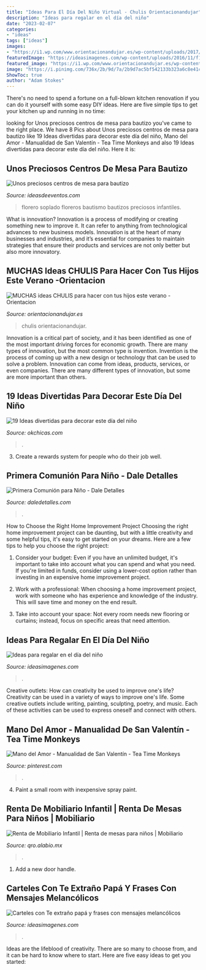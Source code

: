 ```yaml
---
title: "Ideas Para El Día Del Niño Virtual - Chulis Orientacionandujar"
description: "Ideas para regalar en el día del niño"
date: "2023-02-07"
categories:
- "ideas"
tags: ["ideas"]
images:
- "https://i1.wp.com/www.orientacionandujar.es/wp-content/uploads/2017/06/MUCHAS-ideas-CHULIS-para-hacer-con-tus-hijos-este-verano.png?fit=790%2C457&amp;ssl=1"
featuredImage: "https://ideasimagenes.com/wp-content/uploads/2016/11/f1fa8ff687f9bd34e6e93f4baff9d591.jpg"
featured_image: "https://i1.wp.com/www.orientacionandujar.es/wp-content/uploads/2017/06/MUCHAS-ideas-CHULIS-para-hacer-con-tus-hijos-este-verano.png?fit=790%2C457&amp;ssl=1"
image: "https://i.pinimg.com/736x/2b/9d/7a/2b9d7ac5bf542133b323a6c8e41c277f.jpg"
ShowToc: true
author: "Adam Stokes"
---
```



There's no need to spend a fortune on a full-blown kitchen renovation if you can do it yourself with some easy DIY ideas. Here are five simple tips to get your kitchen up and running in no time: 

	

		
looking for Unos preciosos centros de mesa para bautizo you've came to the right place. We have 8 Pics about Unos preciosos centros de mesa para bautizo like 19 Ideas divertidas para decorar este día del niño, Mano del Amor - Manualidad de San Valentín - Tea Time Monkeys and also 19 Ideas divertidas para decorar este día del niño. Here it is:
		
    
## Unos Preciosos Centros De Mesa Para Bautizo

<img loading=lazy src="http://ideasdeeventos.com/wp-content/uploads/2014/10/centro-de-mesa-florero-vidrio-soplado-bautizo.jpg" onerror="this.onerror=null;this.src='https://tse3.mm.bing.net/th?id=OIP.TNKokJL-oVESQpUrZ-fuAQHaJ3&amp;pid=15.1';" alt="Unos preciosos centros de mesa para bautizo">

_Source: ideasdeeventos.com_

>florero soplado floreros bautismo bautizos preciosos infantiles. 

	

What is innovation?
Innovation is a process of modifying or creating something new to improve it. It can refer to anything from technological advances to new business models. Innovation is at the heart of many businesses and industries, and it’s essential for companies to maintain strategies that ensure their products and services are not only better but also more innovatory.

    
## MUCHAS Ideas CHULIS Para Hacer Con Tus Hijos Este Verano -Orientacion

<img loading=lazy src="https://i1.wp.com/www.orientacionandujar.es/wp-content/uploads/2017/06/MUCHAS-ideas-CHULIS-para-hacer-con-tus-hijos-este-verano.png?fit=790%2C457&amp;ssl=1" onerror="this.onerror=null;this.src='https://tse3.mm.bing.net/th?id=OIP.w_eovITIaosfUsPOwUuDcAHaES&amp;pid=15.1';" alt="MUCHAS ideas CHULIS para hacer con tus hijos este verano -Orientacion">

_Source: orientacionandujar.es_

>chulis orientacionandujar. 

	

Innovation is a critical part of society, and it has been identified as one of the most important driving forces for economic growth. There are many types of innovation, but the most common type is invention. Invention is the process of coming up with a new design or technology that can be used to solve a problem. Innovation can come from ideas, products, services, or even companies. There are many different types of innovation, but some are more important than others.

    
## 19 Ideas Divertidas Para Decorar Este Día Del Niño

<img loading=lazy src="https://www.okchicas.com/wp-content/uploads/2020/03/Decoración-para-festejar-el-día-del-niño-27-1-400x489.jpg" onerror="this.onerror=null;this.src='https://tse4.mm.bing.net/th?id=OIP.urXeoAIT6slzZCm9THi9WAAAAA&amp;pid=15.1';" alt="19 Ideas divertidas para decorar este día del niño">

_Source: okchicas.com_

>. 

	

3. Create a rewards system for people who do their job well.

    
## Primera Comunión Para Niño - Dale Detalles

<img loading=lazy src="https://i2.wp.com/www.daledetalles.com/wp-content/uploads/2016/02/11-14.jpg" onerror="this.onerror=null;this.src='https://tse1.mm.bing.net/th?id=OIP.SW7vLBzW5mWxsJLqUuYWPgHaJ3&amp;pid=15.1';" alt="Primera Comunión para Niño - Dale Detalles">

_Source: daledetalles.com_

>. 

	

How to Choose the Right Home Improvement Project
Choosing the right home improvement project can be daunting, but with a little creativity and some helpful tips, it's easy to get started on your dreams. Here are a few tips to help you choose the right project:
1. Consider your budget: Even if you have an unlimited budget, it's important to take into account what you can spend and what you need. If you're limited in funds, consider using a lower-cost option rather than investing in an expensive home improvement project.

2. Work with a professional: When choosing a home improvement project, work with someone who has experience and knowledge of the industry. This will save time and money on the end result.

3. Take into account your space: Not every room needs new flooring or curtains; instead, focus on specific areas that need attention.

    
## Ideas Para Regalar En El Día Del Niño

<img loading=lazy src="https://ideasimagenes.com/wp-content/uploads/2016/07/Manualidades-para-el-Día-del-Niño6.gif" onerror="this.onerror=null;this.src='https://tse1.mm.bing.net/th?id=OIP.roxg8aaw-3Fpo8LsBMVdzgHaFv&amp;pid=15.1';" alt="Ideas para regalar en el día del niño">

_Source: ideasimagenes.com_

>. 

	

Creative outlets: How can creativity be used to improve one's life?
Creativity can be used in a variety of ways to improve one's life. Some creative outlets include writing, painting, sculpting, poetry, and music. Each of these activities can be used to express oneself and connect with others.

    
## Mano Del Amor - Manualidad De San Valentín - Tea Time Monkeys

<img loading=lazy src="https://i.pinimg.com/736x/2b/9d/7a/2b9d7ac5bf542133b323a6c8e41c277f.jpg" onerror="this.onerror=null;this.src='https://tse3.mm.bing.net/th?id=OIP.WvvqLCA5hc9Oe0Wt0EL19gHaNd&amp;pid=15.1';" alt="Mano del Amor - Manualidad de San Valentín - Tea Time Monkeys">

_Source: pinterest.com_

>. 

	

4. Paint a small room with inexpensive spray paint.

    
## Renta De Mobiliario Infantil | Renta De Mesas Para Niños | Mobiliario

<img loading=lazy src="https://qro.alabio.mx/imagenes/fiestas-infantiles-en-puebla-1986.jpg" onerror="this.onerror=null;this.src='https://tse2.mm.bing.net/th?id=OIP.3lloAbYVACmVxYXR3BPgVQHaDm&amp;pid=15.1';" alt="Renta de Mobiliario Infantil | Renta de mesas para niños | Mobiliario">

_Source: qro.alabio.mx_

>. 

	

1. Add a new door handle. 

    
## Carteles Con Te Extraño Papá Y Frases Con Mensajes Melancólicos

<img loading=lazy src="https://ideasimagenes.com/wp-content/uploads/2016/11/f1fa8ff687f9bd34e6e93f4baff9d591.jpg" onerror="this.onerror=null;this.src='https://tse3.mm.bing.net/th?id=OIP.8fqP9of5vTTm6T9Lr_nVkQHaHa&amp;pid=15.1';" alt="Carteles con Te extraño papá y frases con mensajes melancólicos">

_Source: ideasimagenes.com_

>. 

	

Ideas are the lifeblood of creativity. There are so many to choose from, and it can be hard to know where to start. Here are five easy ideas to get you started:

